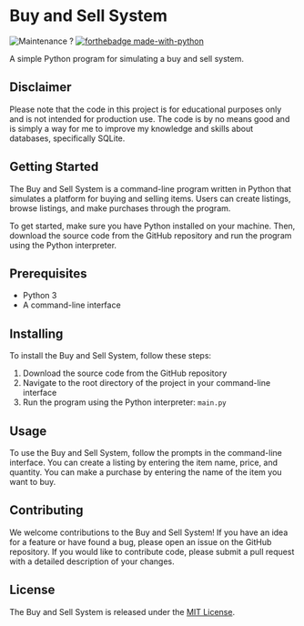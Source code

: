 # Buy and Sell System

![Maintenance](https://img.shields.io/badge/Maintained%3F-yes-green.svg?style=for-the-badge)
?
[![forthebadge made-with-python](http://ForTheBadge.com/images/badges/made-with-python.svg)](https://www.python.org/)

A simple Python program for simulating a buy and sell system.

## Disclaimer

Please note that the code in this project is for educational purposes only and is not intended for production use. The code is by no means good and is simply a way for me to improve my knowledge and skills about databases, specifically SQLite.

## Getting Started

The Buy and Sell System is a command-line program written in Python that simulates a platform for buying and selling items. Users can create listings, browse listings, and make purchases through the program.

To get started, make sure you have Python installed on your machine. Then, download the source code from the GitHub repository and run the program using the Python interpreter.

## Prerequisites

- Python 3
- A command-line interface

## Installing

To install the Buy and Sell System, follow these steps:

1. Download the source code from the GitHub repository
2. Navigate to the root directory of the project in your command-line interface
3. Run the program using the Python interpreter: `main.py`

## Usage

To use the Buy and Sell System, follow the prompts in the command-line interface. You can create a listing by entering the item name, price, and quantity. You can make a purchase by entering the name of the item you want to buy.

## Contributing

We welcome contributions to the Buy and Sell System! If you have an idea for a feature or have found a bug, please open an issue on the GitHub repository. If you would like to contribute code, please submit a pull request with a detailed description of your changes.

## License

The Buy and Sell System is released under the [MIT License](LICENSE).
